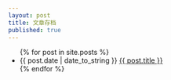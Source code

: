 ```yaml
---
layout: post
title: 文章存档
published: true
---
```

<ul class="posts">
    {% for post in site.posts %}
    <li>{{ post.date | date_to_string }} <a href="{{site.baseurl }}{{ post.url }}">{{ post.title }}</a></li>
    {% endfor %}
</ul>